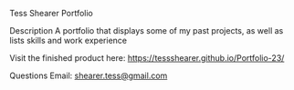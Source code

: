 Tess Shearer Portfolio

Description
A portfolio that displays some of my past projects, as well as lists skills and work experience

Visit the finished product here: https://tessshearer.github.io/Portfolio-23/

Questions
Email: shearer.tess@gmail.com
